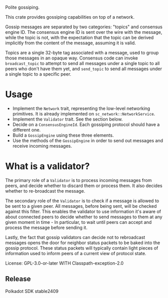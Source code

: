 Polite gossiping.

This crate provides gossiping capabilities on top of a network.

Gossip messages are separated by two categories: "topics" and consensus engine ID.
The consensus engine ID is sent over the wire with the message, while the topic is not,
with the expectation that the topic can be derived implicitly from the content of the
message, assuming it is valid.

Topics are a single 32-byte tag associated with a message, used to group those messages
in an opaque way. Consensus code can invoke `broadcast_topic` to attempt to send all messages
under a single topic to all peers who don't have them yet, and `send_topic` to
send all messages under a single topic to a specific peer.

# Usage

- Implement the `Network` trait, representing the low-level networking primitives. It is
  already implemented on `sc_network::NetworkService`.
- Implement the `Validator` trait. See the section below.
- Decide on a `ConsensusEngineId`. Each gossiping protocol should have a different one.
- Build a `GossipEngine` using these three elements.
- Use the methods of the `GossipEngine` in order to send out messages and receive incoming
  messages.

# What is a validator?

The primary role of a `Validator` is to process incoming messages from peers, and decide
whether to discard them or process them. It also decides whether to re-broadcast the message.

The secondary role of the `Validator` is to check if a message is allowed to be sent to a given
peer. All messages, before being sent, will be checked against this filter.
This enables the validator to use information it's aware of about connected peers to decide
whether to send messages to them at any given moment in time - In particular, to wait until
peers can accept and process the message before sending it.

Lastly, the fact that gossip validators can decide not to rebroadcast messages
opens the door for neighbor status packets to be baked into the gossip protocol.
These status packets will typically contain light pieces of information
used to inform peers of a current view of protocol state.

License: GPL-3.0-or-later WITH Classpath-exception-2.0


## Release

Polkadot SDK stable2409
